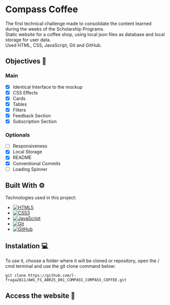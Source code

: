# Compass Coffee

The first technical challenge made to consolidate the content learned during the weeks of the Scholarship Programs.\
Static website for a coffee shop, using local json files as database and local storage for user data.\
Used HTML, CSS, JavaScript, Git and GitHub.

## Objectives 🎯

### Main

- [x] Identical Interface to the mockup
- [x] CSS Effects
- [x] Cards
- [x] Tables
- [x] Filters
- [x] Feedback Section
- [x] Subscription Section

### Optionals

- [ ] Responsiveness
- [x] Local Storage
- [x] README
- [x] Conventional Commits
- [ ] Loading Spinner

## Built With ⚙

Technologies used in this project:

- [![HTML5][HTML5]][HTML5-url]
- [![CSS3][CSS3]][CSS3-url]
- [![JavaScript][JavaScript]][JavaScript-url]
- [![Git][Git]][Git-url]
- [![GitHub][GitHub]][GitHub-url]

## Instalation 💻

To use it, choose a folder where it will be cloned or repository, open the / cmd terminal and use the git clone command below:

```
git clone https://github.com/l-fraga2811/AWS_FS_ABR25_D01_COMPASS_COMPASS_COFFEE.git
```

## Access the website 📱



[HTML5]: https://img.shields.io/badge/HTML5-20232A?style=for-the-badge&logo=HTML5&logoColor=white
[HTML5-url]: https://html.com/
[CSS3]: https://img.shields.io/badge/CSS3-20232A?style=for-the-badge&logo=CSS3&logoColor=white
[CSS3-url]: https://www.w3schools.com/css/default.asp
[JavaScript]: https://img.shields.io/badge/JavaScript-20232A?style=for-the-badge&logo=JavaScript&logoColor=white
[JavaScript-url]: https://www.w3schools.com/js/default.asp
[Git]: https://img.shields.io/badge/Git-20232A?style=for-the-badge&logo=Git&logoColor=white
[Git-url]: https://git-scm.com/
[GitHub]: https://img.shields.io/badge/GitHub-20232A?style=for-the-badge&logo=GitHub&logoColor=white
[GitHub-url]: https://github.com/